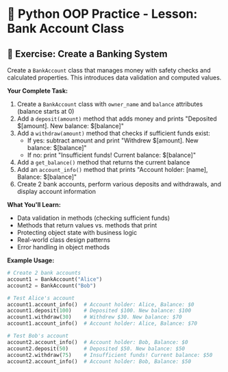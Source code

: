 # 🏦 Python OOP Practice - Lesson: Bank Account Class

## 📝 Exercise: Create a Banking System

Create a `BankAccount` class that manages money with safety checks and calculated properties. This introduces data validation and computed values.

**Your Complete Task:**
1. Create a `BankAccount` class with `owner_name` and `balance` attributes (balance starts at 0)
2. Add a `deposit(amount)` method that adds money and prints "Deposited $[amount]. New balance: $[balance]"
3. Add a `withdraw(amount)` method that checks if sufficient funds exist:
   - If yes: subtract amount and print "Withdrew $[amount]. New balance: $[balance]"
   - If no: print "Insufficient funds! Current balance: $[balance]"
4. Add a `get_balance()` method that returns the current balance
5. Add an `account_info()` method that prints "Account holder: [name], Balance: $[balance]"
6. Create 2 bank accounts, perform various deposits and withdrawals, and display account information

**What You'll Learn:**
- Data validation in methods (checking sufficient funds)
- Methods that return values vs. methods that print
- Protecting object state with business logic
- Real-world class design patterns
- Error handling in object methods

**Example Usage:**
```python
# Create 2 bank accounts
account1 = BankAccount("Alice")
account2 = BankAccount("Bob")

# Test Alice's account
account1.account_info()  # Account holder: Alice, Balance: $0
account1.deposit(100)    # Deposited $100. New balance: $100
account1.withdraw(30)    # Withdrew $30. New balance: $70
account1.account_info()  # Account holder: Alice, Balance: $70

# Test Bob's account
account2.account_info()  # Account holder: Bob, Balance: $0
account2.deposit(50)     # Deposited $50. New balance: $50
account2.withdraw(75)    # Insufficient funds! Current balance: $50
account2.account_info()  # Account holder: Bob, Balance: $50
```

